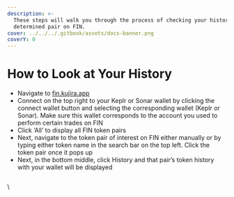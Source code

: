 ```yaml
---
description: >-
  These steps will walk you through the process of checking your history for a
  determined pair on FIN.
cover: ../../../.gitbook/assets/docs-banner.png
coverY: 0
---
```


# How to Look at Your History

* Navigate to [fin.kujira.app](https://fin.kujira.app/)
* Connect on the top right to your Keplr or Sonar wallet by clicking the connect wallet button and selecting the corresponding wallet (Keplr or Sonar). Make sure this wallet corresponds to the account you used to perform certain trades on FIN
* Click ‘All’ to display all FIN token pairs
* Next, navigate to the token pair of interest on FIN either manually or by typing either token name in the search bar on the top left. Click the token pair once it pops up
* Next, in the bottom middle, click History and that pair’s token history with your wallet will be displayed

<figure><img src="https://lh3.googleusercontent.com/PD_QgXGLvORoZNSe86tx31XWmoKuPRm4Qki77dYzPqujvavWKx7Fg8cAk_1Vd29l6FIWi3q4kVtZfViU755X9XcbX3QDJv-QNGPuFqgcJVclBzCNmLis_2q7n0Ogl06B6HaXGe9a-Quy_1kLyf2pvzk" alt=""><figcaption></figcaption></figure>

\
